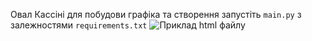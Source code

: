 Овал Кассіні для побудови графіка та створення запустіть `main.py` з залежностями `requirements.txt`
![Приклад html файлу](https://raw.githubusercontent.com/moxieq/KPI-cgcg-labs/master/scre.png)

